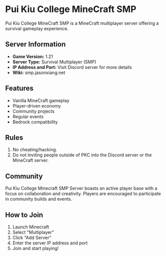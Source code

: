 # Pui Kiu College MineCraft SMP

Pui Kiu College MineCraft SMP is a MineCraft multiplayer server offering a survival gameplay experience. 

## Server Information

- **Game Version:** 1.21
- **Server Type:** Survival Multiplayer (SMP)
- **IP Address and Port:** Visit Discord server for more details
- **Wiki:** smp.jasonxiang.net

## Features

- Vanilla MineCraft gameplay
- Player-driven economy
- Community projects
- Regular events
- Bedrock compatibility

## Rules

1. No cheating/hacking.
2. Do not inviting people outside of PKC into the Discord server or the MineCraft server.

## Community

Pui Kiu College Minecraft SMP Server boasts an active player base with a focus on collaboration and creativity. Players are encouraged to participate in community builds and events.

## How to Join

1. Launch Minecraft
2. Select "Multiplayer"
3. Click "Add Server"
4. Enter the server IP address and port
5. Join and start playing!
